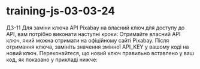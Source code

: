 # training-js-03-03-24

ДЗ-11 Для заміни ключа API Pixabay на власний ключ для доступу до API, вам
потрібно виконати наступні кроки: Отримайте власний API ключ, який можна
отримати на офіційному сайті Pixabay. Після отримання ключа, замініть значення
змінної API_KEY у вашому коді на новий ключ. Переконайтеся, що новий ключ
правильно вставлено у ваш код, як показано у прикладі нижче:
